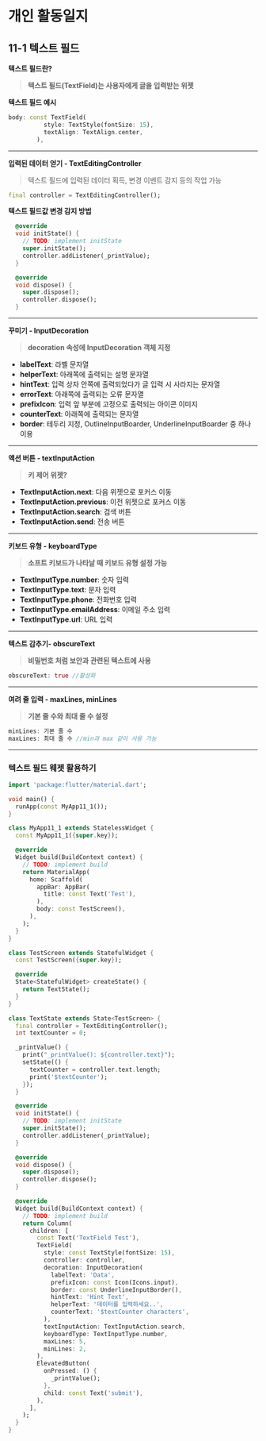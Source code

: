 # 개인 활동일지

## **11-1 텍스트 필드**

**텍스트 필드란?**
> **텍스트 필드(TextField)는 사용자에게 글을 입력받는 위젯**

**텍스트 필드 예시**
```dart
body: const TextField(
          style: TextStyle(fontSize: 15),
          textAlign: TextAlign.center,
        ),
```
---
**입력된 데이터 얻기 - TextEditingController**
> 텍스트 필드에 입력된 데이터 획득, 변경 이벤트 감지 등의 작업 가능
```dart
final controller = TextEditingController();
```

**텍스트 필드값 변경 감지 방법**
```dart
  @override
  void initState() {
    // TODO: implement initState
    super.initState();
    controller.addListener(_printValue);
  }

  @override
  void dispose() {
    super.dispose();
    controller.dispose();
  }
```
---
**꾸미기 - InputDecoration**
> **decoration 속성에 InputDecoration 객체 지정**
- **labelText**: 라벨 문자열
- **helperText**: 아래쪽에 출력되는 설명 문자열
- **hintText**: 입력 상자 안쪽에 출력되었다가 글 입력 시 사라지는 문자열
- **errorText**: 아래쪽에 출력되는 오류 문자열
- **prefixIcon**: 입력 앞 부분에 고정으로 출력되는 아이콘 이미지
- **counterText**: 아래쪽에 출력되는 문자열
- **border**: 테두리 지정, OutlineInputBoarder, UnderlineInputBoarder 중 하나 이용

---
**액션 버튼 - textInputAction**
> **키 제어 위젯?**
- **TextInputAction.next**: 다음 위젯으로 포커스 이동
- **TextInputAction.previous**: 이전 위젯으로 포커스 이동
- **TextInputAction.search**: 검색 버튼
- **TextInputAction.send**: 전송 버튼
---
**키보드 유형 - keyboardType**
> **소프트 키보드가 나타날 때 키보드 유형 설정 가능**

- **TextInputType.number**: 숫자 입력
- **TextInputType.text**: 문자 입력
- **TextInputType.phone**: 전화번호 입력
- **TextInputType.emailAddress**: 이메일 주소 입력
- **TextInputType.url**: URL 입력
---
**텍스트 감추기- obscureText**
> **비밀번호 처럼 보안과 관련된 텍스트에 사용**
```dart
obscureText: true //활성화 
```
---
**여려 줄 입력 - maxLines, minLines**
> **기본 줄 수와 최대 줄 수 설정**
```dart
minLines: 기본 줄 수
maxLines: 최대 줄 수 //min과 max 같이 사용 가능
```
---
### 텍스트 필드 웨젯 활용하기

```dart
import 'package:flutter/material.dart';

void main() {
  runApp(const MyApp11_1());
}

class MyApp11_1 extends StatelessWidget {
  const MyApp11_1({super.key});

  @override
  Widget build(BuildContext context) {
    // TODO: implement build
    return MaterialApp(
      home: Scaffold(
        appBar: AppBar(
          title: const Text('Test'),
        ),
        body: const TestScreen(),
      ),
    );
  }
}

class TestScreen extends StatefulWidget {
  const TestScreen({super.key});

  @override
  State<StatefulWidget> createState() {
    return TextState();
  }
}

class TextState extends State<TestScreen> {
  final controller = TextEditingController();
  int textCounter = 0;

  _printValue() {
    print("_printValue(): ${controller.text}");
    setState(() {
      textCounter = controller.text.length;
      print('$textCounter');
    });
  }

  @override
  void initState() {
    // TODO: implement initState
    super.initState();
    controller.addListener(_printValue);
  }

  @override
  void dispose() {
    super.dispose();
    controller.dispose();
  }

  @override
  Widget build(BuildContext context) {
    // TODO: implement build
    return Column(
      children: [
        const Text('TextField Test'),
        TextField(
          style: const TextStyle(fontSize: 15),
          controller: controller,
          decoration: InputDecoration(
            labelText: 'Data',
            prefixIcon: const Icon(Icons.input),
            border: const UnderlineInputBorder(),
            hintText: 'Hint Text',
            helperText: '데이터를 입력하세요..',
            counterText: '$textCounter characters',
          ),
          textInputAction: TextInputAction.search,
          keyboardType: TextInputType.number,
          maxLines: 5,
          minLines: 2,
        ),
        ElevatedButton(
          onPressed: () {
            _printValue();
          },
          child: const Text('submit'),
        ),
      ],
    );
  }
}

```
